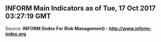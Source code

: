 ## INFORM Main Indicators as of Tue, 17 Oct 2017 03:27:19 GMT

Source: **INFORM (Index For Risk Management) - http://www.inform-index.org**